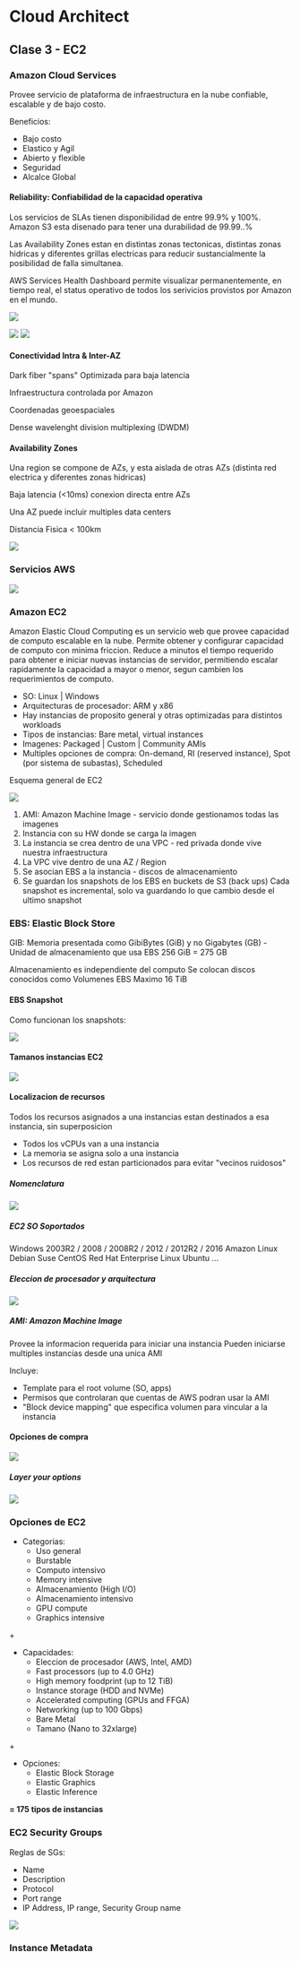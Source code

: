 # Cloud Architect

## Clase 3 - EC2

### Amazon Cloud Services

Provee servicio de plataforma de infraestructura en la nube confiable, escalable
y de bajo costo.

Beneficios:

- Bajo costo
- Elastico y Agil
- Abierto y flexible
- Seguridad
- Alcalce Global

#### Reliability: Confiabilidad de la capacidad operativa

Los servicios de SLAs tienen disponibilidad de entre 99.9% y 100%. Amazon S3
esta disenado para tener una durabilidad de 99.99..%

Las Availability Zones estan en distintas zonas tectonicas, distintas zonas
hidricas y diferentes grillas electricas para reducir sustancialmente la
posibilidad de falla simultanea.

AWS Services Health Dashboard permite visualizar permanentemente, en tiempo
real, el status operativo de todos los serivicios provistos por Amazon en el
mundo.

![](images/c3/03-EC2/service-health-dashboard.png)

![](images/c3/03-EC2/reliability.png) ![](images/c3/03-EC2/cloudfront-pop.png)

#### Conectividad Intra & Inter-AZ

Dark fiber "spans" Optimizada para baja latencia

Infraestructura controlada por Amazon

Coordenadas geoespaciales

Dense wavelenght division multiplexing (DWDM)

#### Availability Zones

Una region se compone de AZs, y esta aislada de otras AZs (distinta red
electrica y diferentes zonas hidricas)

Baja latencia (<10ms) conexion directa entre AZs

Una AZ puede incluir multiples data centers

Distancia Fisica < 100km

![](images/c3/03-EC2/azs.png)

### Servicios AWS

![](images/c3/03-EC2/servicios-aws.png)

### Amazon EC2

Amazon Elastic Cloud Computing es un servicio web que provee capacidad de
computo escalable en la nube. Permite obtener y configurar capacidad de computo
con minima friccion. Reduce a minutos el tiempo requerido para obtener e iniciar
nuevas instancias de servidor, permitiendo escalar rapidamente la capacidad a
mayor o menor, segun cambien los requerimientos de computo.

- SO: Linux | Windows
- Arquitecturas de procesador: ARM y x86
- Hay instancias de proposito general y otras optimizadas para distintos
  workloads
- Tipos de instancias: Bare metal, virtual instances
- Imagenes: Packaged | Custom | Community AMIs
- Multiples opciones de compra: On-demand, RI (reserved instance), Spot (por
  sistema de subastas), Scheduled

Esquema general de EC2

![](images/c3/03-EC2/ec2-schema.png)

1. AMI: Amazon Machine Image - servicio donde gestionamos todas las imagenes
2. Instancia con su HW donde se carga la imagen
3. La instancia se crea dentro de una VPC - red privada donde vive nuestra
   infraestructura
4. La VPC vive dentro de una AZ / Region
5. Se asocian EBS a la instancia - discos de almacenamiento
6. Se guardan los snapshots de los EBS en buckets de S3 (back ups) Cada snapshot
   es incremental, solo va guardando lo que cambio desde el ultimo snapshot

### EBS: Elastic Block Store

GIB: Memoria presentada como GibiBytes (GiB) y no Gigabytes (GB) - Unidad de
almacenamiento que usa EBS 256 GiB = 275 GB

Almacenamiento es independiente del computo Se colocan discos conocidos como
Volumenes EBS Maximo 16 TiB

#### EBS Snapshot

Como funcionan los snapshots:

![](images/c3/03-EC2/ebs-snapshot.png)

#### Tamanos instancias EC2

![](images/c3/03-EC2/ec2-sizes.png)

#### Localizacion de recursos

Todos los recursos asignados a una instancias estan destinados a esa instancia,
sin superposicion

- Todos los vCPUs van a una instancia
- La memoria se asigna solo a una instancia
- Los recursos de red estan particionados para evitar "vecinos ruidosos"

##### Nomenclatura

![](images/c3/03-EC2/nomenclatura.png)

##### EC2 SO Soportados

Windows 2003R2 / 2008 / 2008R2 / 2012 / 2012R2 / 2016 Amazon Linux Debian Suse
CentOS Red Hat Enterprise Linux Ubuntu ...

##### Eleccion de procesador y arquitectura

![](images/c3/03-EC2/processor.png)

##### AMI: Amazon Machine Image

Provee la informacion requerida para iniciar una instancia Pueden iniciarse
multiples instancias desde una unica AMI

Incluye:

- Template para el root volume (SO, apps)
- Permisos que controlaran que cuentas de AWS podran usar la AMI
- "Block device mapping" que especifica volumen para vincular a la instancia

#### Opciones de compra

![](images/c3/03-EC2/opciones-compra.png)

##### Layer your options

![](images/c3/03-EC2/layer-options.png)

### Opciones de EC2

- Categorias:
  - Uso general
  - Burstable
  - Computo intensivo
  - Memory intensive
  - Almacenamiento (High I/O)
  - Almacenamiento intensivo
  - GPU compute
  - Graphics intensive

\+

- Capacidades:
  - Eleccion de procesador (AWS, Intel, AMD)
  - Fast processors (up to 4.0 GHz)
  - High memory foodprint (up to 12 TiB)
  - Instance storage (HDD and NVMe)
  - Accelerated computing (GPUs and FFGA)
  - Networking (up to 100 Gbps)
  - Bare Metal
  - Tamano (Nano to 32xlarge)

\+

- Opciones:
  - Elastic Block Storage
  - Elastic Graphics
  - Elastic Inference

**\= 175 tipos de instancias**

### EC2 Security Groups

Reglas de SGs:

- Name
- Description
- Protocol
- Port range
- IP Address, IP range, Security Group name

![](images/c3/03-EC2/security-groups.png)

### Instance Metadata

